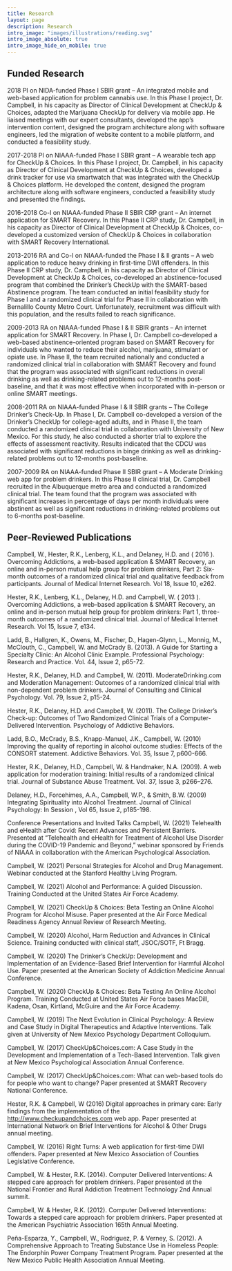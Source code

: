 ```yaml
---
title: Research
layout: page
description: Research
intro_image: "images/illustrations/reading.svg"
intro_image_absolute: true
intro_image_hide_on_mobile: true
---
```


## Funded Research

2018 PI on NIDA-funded Phase I SBIR grant – An integrated mobile and web-based application for problem cannabis use. In this Phase I project, Dr. Campbell, in his capacity as Director of Clinical Development at CheckUp & Choices, adapted the Marijuana CheckUp for delivery via mobile app. He liaised meetings with our expert consultants, developed the app’s intervention content, designed the program architecture along with software engineers, led the migration of website content to a mobile platform, and conducted a feasibility study.

2017-2018 PI on NIAAA-funded Phase I SBIR grant – A wearable tech app for CheckUp & Choices. In this Phase I project, Dr. Campbell, in his capacity as Director of Clinical Development at CheckUp & Choices, developed a drink tracker for use via smartwatch that was integrated with the CheckUp & Choices platform. He developed the content, designed the program architecture along with software engineers, conducted a feasibility study and presented the findings.

2016-2018 Co-I on NIAAA-funded Phase II SBIR CRP grant – An internet application for SMART Recovery. In this Phase II CRP study, Dr. Campbell, in his capacity as Director of Clinical Development at CheckUp & Choices, co-developed a customized version of CheckUp & Choices in collaboration with SMART Recovery International.

2013-2016 RA and Co-I on NIAAA-funded the Phase I & II grants – A web application to reduce heavy drinking in first-time DWI offenders. In this Phase II CRP study, Dr. Campbell, in his capacity as Director of Clinical Development at CheckUp & Choices, co-developed an abstinence-focused program that combined the Drinker’s CheckUp with the SMART-based Abstinence program. The team conducted an initial feasibility study for Phase I and a randomized clinical trial for Phase II in collaboration with Bernalillo County Metro Court. Unfortunately, recruitment was difficult with this population, and the results failed to reach significance.

2009-2013 RA on NIAAA-funded Phase I & II SBIR grants – An internet application for SMART Recovery. In Phase I, Dr. Campbell co-developed a web-based abstinence-oriented program based on SMART Recovery for individuals who wanted to reduce their alcohol, marijuana, stimulant or opiate use. In Phase II, the team recruited nationally and conducted a randomized clinical trial in collaboration with SMART Recovery and found that the program was associated with significant reductions in overall drinking as well as drinking-related problems out to 12-months post-baseline, and that it was most effective when incorporated with in-person or online SMART meetings.

2008-2011 RA on NIAAA-funded Phase I & II SBIR grants – The College Drinker’s Check-Up. In Phase I, Dr. Campbell co-developed a version of the Drinker’s CheckUp for college-aged adults, and in Phase II, the team conducted a randomized clinical trial in collaboration with University of New Mexico. For this study, he also conducted a shorter trial to explore the effects of assessment reactivity. Results indicated that the CDCU was associated with significant reductions in binge drinking as well as drinking-related problems out to 12-months post-baseline.

2007-2009 RA on NIAAA-funded Phase II SBIR grant – A Moderate Drinking web app for problem drinkers. In this Phase II clinical trial, Dr. Campbell recruited in the Albuquerque metro area and conducted a randomized clinical trial. The team found that the program was associated with significant increases in percentage of days per month individuals were abstinent as well as significant reductions in drinking-related problems out to 6-months post-baseline.

## Peer-Reviewed Publications

Campbell, W., Hester, R.K., Lenberg, K.L., and Delaney, H.D. and ( 2016 ). Overcoming Addictions, a web-based application & SMART Recovery, an online and in-person mutual help group for problem drinkers, Part 2: Six-month outcomes of a randomized clinical trial and qualitative feedback from participants. Journal of Medical Internet Research. Vol 18, Issue 10, e262.

Hester, R.K., Lenberg, K.L., Delaney, H.D. and Campbell, W. ( 2013 ). Overcoming Addictions, a web-based application & SMART Recovery, an online and in-person mutual help group for problem drinkers: Part 1, three-month outcomes of a randomized clinical trial. Journal of Medical Internet Research. Vol 15, Issue 7, e134.

Ladd, B., Hallgren, K., Owens, M., Fischer, D., Hagen-Glynn, L., Monnig, M., McClouth, C., Campbell, W. and McCrady B. (2013). A Guide for Starting a Specialty Clinic: An Alcohol Clinic Example. Professional Psychology: Research and Practice. Vol. 44, Issue 2, p65-72.

Hester, R.K., Delaney, H.D. and Campbell, W. (2011). ModerateDrinking.com and Moderation Management: Outcomes of a randomized clinical trial with non-dependent problem drinkers. Journal of Consulting and Clinical Psychology. Vol. 79, Issue 2, p15-24.

Hester, R.K., Delaney, H.D. and Campbell, W. (2011). The College Drinker’s Check-up: Outcomes of Two Randomized Clinical Trials of a Computer-Delivered Intervention. Psychology of Addictive Behaviors.

Ladd, B.O., McCrady, B.S., Knapp-Manuel, J.K., Campbell, W. (2010) Improving the quality of reporting in alcohol outcome studies: Effects of the CONSORT statement. Addictive Behaviors. Vol. 35, Issue 7, p600-666.

Hester, R.K., Delaney, H.D., Campbell, W. & Handmaker, N.A. (2009). A web application for moderation training: Initial results of a randomized clinical trial. Journal of Substance Abuse Treatment. Vol. 37, Issue 3, p266–276.

Delaney, H.D., Forcehimes, A.A., Campbell, W.P., & Smith, B.W. (2009) Integrating Spirituality into Alcohol Treatment. Journal of Clinical Psychology: In Session , Vol 65, Issue 2, p185-198.

Conference Presentations and Invited Talks
Campbell, W. (2021) Telehealth and eHealth after Covid: Recent Advances and Persistent Barriers. Presented at “Telehealth and eHealth for Treatment of Alcohol Use Disorder during the COVID-19 Pandemic and Beyond,” webinar sponsored by Friends of NIAAA in collaboration with the American Psychological Association.

Campbell, W. (2021) Personal Strategies for Alcohol and Drug Management. Webinar conducted at the Stanford Healthy Living Program.

Campbell, W. (2021) Alcohol and Performance: A guided Discussion. Training Conducted at the United States Air Force Academy.

Campbell, W. (2021) CheckUp & Choices: Beta Testing an Online Alcohol Program for Alcohol Misuse. Paper presented at the Air Force Medical Readiness Agency Annual Review of Research Meeting.

Campbell, W. (2020) Alcohol, Harm Reduction and Advances in Clinical Science. Training conducted with clinical staff, JSOC/SOTF, Ft Bragg.

Campbell, W. (2020) The Drinker’s CheckUp: Development and Implementation of an Evidence-Based Brief Intervention for Harmful Alcohol Use. Paper presented at the American Society of Addiction Medicine Annual Conference.

Campbell, W. (2020) CheckUp & Choices: Beta Testing An Online Alcohol Program. Training Conducted at United States Air Force bases MacDill, Kadena, Osan, Kirtland, McGuire and the Air Force Academy.

Campbell, W. (2019) The Next Evolution in Clinical Psychology: A Review and Case Study in Digital Therapeutics and Adaptive Interventions. Talk given at University of New Mexico Psychology Department Colloquium.

Campbell, W. (2017) CheckUp&Choices.com: A Case Study in the Development and Implementation of a Tech-Based Intervention. Talk given at New Mexico Psychological Association Annual Conference.

Campbell, W. (2017) CheckUp&Choices.com: What can web-based tools do for people who want to change? Paper presented at SMART Recovery National Conference.

Hester, R.K. & Campbell, W (2016) Digital approaches in primary care: Early findings from the implementation of the http://www.checkupandchoices.com web app. Paper presented at International Network on Brief Interventions for Alcohol & Other Drugs annual meeting.

Campbell, W. (2016) Right Turns: A web application for first-time DWI offenders. Paper presented at New Mexico Association of Counties Legislative Conference.

Campbell, W. & Hester, R.K. (2014). Computer Delivered Interventions: A stepped care approach for problem drinkers. Paper presented at the National Frontier and Rural Addiction Treatment Technology 2nd Annual summit.

Campbell, W. & Hester, R.K. (2012). Computer Delivered Interventions: Towards a stepped care approach for problem drinkers. Paper presented at the American Psychiatric Association 165th Annual Meeting.

Peña-Esparza, Y., Campbell, W., Rodriguez, P. & Verney, S. (2012). A Comprehensive Approach to Treating Substance Use in Homeless People: The Endorphin Power Company Treatment Program. Paper presented at the New Mexico Public Health Association Annual Meeting.
